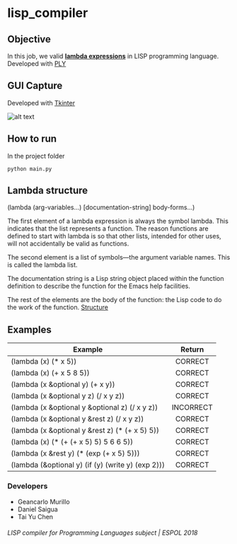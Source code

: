 # lisp_compiler

## Objective 

In this job, we valid [**lambda expressions**](https://www.gnu.org/software/emacs/manual/html_node/elisp/Lambda-Expressions.html) in LISP programming language. Developed with [PLY](http://www.dabeaz.com/ply/ply.html#ply_nn23)

## GUI Capture

Developed with [Tkinter](https://docs.python.org/3/library/tk.html)

![alt text][capture]

## How to run

In the project folder

``` python main.py ```

## Lambda structure 

(lambda (arg-variables...)
       [documentation-string]
       body-forms...)

The first element of a lambda expression is always the symbol lambda. This indicates that the list represents a function. The reason functions are defined to start with lambda is so that other lists, intended for other uses, will not accidentally be valid as functions.

The second element is a list of symbols—the argument variable names. This is called the lambda list.

The documentation string is a Lisp string object placed within the function definition to describe the function for the Emacs help facilities.

The rest of the elements are the body of the function: the Lisp code to do the work of the function. [Structure](https://www.gnu.org/software/emacs/manual/html_node/elisp/Lambda-Components.html#Lambda-Components)

## Examples

| Example                                            | Return           |
| -------------------------------------------------- |:----------------:|
| (lambda (x) (* x 5))                               | CORRECT          |
| (lambda (x) (+ x 5 8 5))                           | CORRECT          |
| (lambda (x &optional y) (+ x y))                   | CORRECT          |
| (lambda (x &optional y z) (/ x y z))               | CORRECT          |
| (lambda (x &optional y &optional z) (/ x y z))     | INCORRECT        |
| (lambda (x &optional y &rest z) (/ x y z))         | CORRECT          |
| (lambda (x &optional y &rest z) (* (+ x 5) 5))     | CORRECT          |
| (lambda (x) (* (+ (+ x 5) 5) 5 6 6 5))             | CORRECT          |
| (lambda (x &rest y) (* (exp (+ x 5) 5)))           | CORRECT          |
| (lambda (&optional y) (if (y) (write y) (exp 2)))  | CORRECT          |


### Developers

 * Geancarlo Murillo
 * Daniel Saigua
 * Tai Yu Chen

###### LISP compiler for Programming Languages subject | ESPOL 2018

[capture]: https://github.com/gcmurillo/lisp_compiler/blob/master/capture.JPG